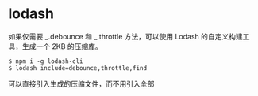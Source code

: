 # lodash

如果仅需要 _.debounce 和 _.throttle 方法，可以使用 Lodash 的自定义构建工具，生成一个 2KB 的压缩库。
```
$ npm i -g lodash-cli
$ lodash include=debounce,throttle,find
```
可以直接引入生成的压缩文件，而不用引入全部